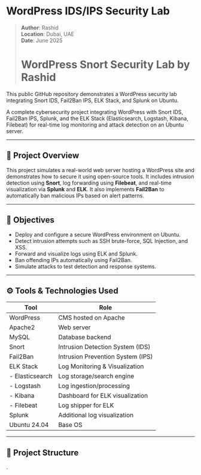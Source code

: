 # WordPress IDS/IPS Security Lab

> **Author**: Rashid  
> **Location**: Dubai, UAE  
> **Date**: June 2025
> # WordPress Snort Security Lab by Rashid

This public GitHub repository demonstrates a WordPress security lab integrating Snort IDS, Fail2Ban IPS, ELK Stack, and Splunk on Ubuntu.


A complete cybersecurity project integrating WordPress with Snort IDS, Fail2Ban IPS, Splunk, and the ELK Stack (Elasticsearch, Logstash, Kibana, Filebeat) for real-time log monitoring and attack detection on an Ubuntu server.

---

## 🧠 Project Overview

This project simulates a real-world web server hosting a WordPress site and demonstrates how to secure it using open-source tools. It includes intrusion detection using **Snort**, log forwarding using **Filebeat**, and real-time visualization via **Splunk** and **ELK**. It also implements **Fail2Ban** to automatically ban malicious IPs based on alert patterns.

---

## 🎯 Objectives

- Deploy and configure a secure WordPress environment on Ubuntu.
- Detect intrusion attempts such as SSH brute-force, SQL Injection, and XSS.
- Forward and visualize logs using ELK and Splunk.
- Ban offending IPs automatically using Fail2Ban.
- Simulate attacks to test detection and response systems.

---

## ⚙️ Tools & Technologies Used

| Tool          | Role                                 |
|---------------|--------------------------------------|
| WordPress     | CMS hosted on Apache                 |
| Apache2       | Web server                           |
| MySQL         | Database backend                     |
| Snort         | Intrusion Detection System (IDS)     |
| Fail2Ban      | Intrusion Prevention System (IPS)    |
| ELK Stack     | Log Monitoring & Visualization       |
| - Elasticsearch | Log storage/search engine        |
| - Logstash      | Log ingestion/processing         |
| - Kibana        | Dashboard for ELK visualization  |
| - Filebeat      | Log shipper for ELK              |
| Splunk        | Additional log visualization         |
| Ubuntu 24.04  | Base OS                              |

---

## 📁 Project Structure

.
